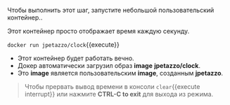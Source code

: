 Чтобы выполнить этот шаг, запустите небольшой пользовательский контейнер..

Этот контейнер просто отображает время каждую секунду.

`docker run jpetazzo/clock`{{execute}}

- Этот контейнер будет работать вечно.
- Докер автоматически загрузил образ **image** **jpetazzo/clock**.
- Это **image** является пользовательским **image**, созданным **jpetazzo**. 

> Чтобы прервать вывод времени в консоли ```clear```{{execute interrupt}} или нажмите **CTRL-C to exit** для выхода из режима.
